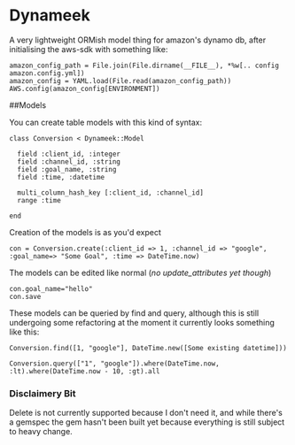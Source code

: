 # Dynameek
A very lightweight ORMish model thing for amazon's dynamo db, after initialising the aws-sdk with something like:
    
    amazon_config_path = File.join(File.dirname(__FILE__), *%w[.. config amazon.config.yml])
    amazon_config = YAML.load(File.read(amazon_config_path))
    AWS.config(amazon_config[ENVIRONMENT])

##Models
   
You can create table models with this kind of syntax:

    class Conversion < Dynameek::Model

      field :client_id, :integer
      field :channel_id, :string
      field :goal_name, :string
      field :time, :datetime

      multi_column_hash_key [:client_id, :channel_id]
      range :time

    end

Creation of the models is as you'd expect
    
    con = Conversion.create(:client_id => 1, :channel_id => "google", :goal_name=> "Some Goal", :time => DateTime.now)

The models can be edited like normal (_no update\_attributes yet though_)

    con.goal_name="hello"
    con.save
    
These models can be queried by find and query, although this is still undergoing some refactoring at the moment it currently looks something like this:
    
    Conversion.find([1, "google"], DateTime.new([Some existing datetime]))
    
    Conversion.query(["1", "google"]).where(DateTime.now, :lt).where(DateTime.now - 10, :gt).all
  
### Disclaimery Bit

Delete is not currently supported because I don't need it, and while there's a gemspec the gem hasn't been built yet because everything
is still subject to heavy change.